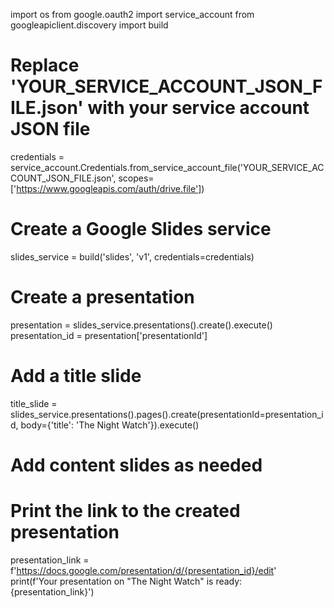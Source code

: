 import os
from google.oauth2 import service_account
from googleapiclient.discovery import build

# Replace 'YOUR_SERVICE_ACCOUNT_JSON_FILE.json' with your service account JSON file
credentials = service_account.Credentials.from_service_account_file('YOUR_SERVICE_ACCOUNT_JSON_FILE.json', scopes=['https://www.googleapis.com/auth/drive.file'])

# Create a Google Slides service
slides_service = build('slides', 'v1', credentials=credentials)

# Create a presentation
presentation = slides_service.presentations().create().execute()
presentation_id = presentation['presentationId']

# Add a title slide
title_slide = slides_service.presentations().pages().create(presentationId=presentation_id, body={'title': 'The Night Watch'}).execute()

# Add content slides as needed

# Print the link to the created presentation
presentation_link = f'https://docs.google.com/presentation/d/{presentation_id}/edit'
print(f'Your presentation on "The Night Watch" is ready: {presentation_link}')

